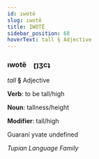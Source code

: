 ```yaml
---
id: ıwotë
slug: ıwotë
title: IWOTË
sidebar_position: 68
hoverText: tall § Adjective
---
```


### ıwotë&emsp;<span kind="abugida">ɽȷʒcʇ</span>

*tall* **§** Adjective

**Verb**: to be tall/high

**Noun**: tallness/height

**Modifier**: tall/high

Guaraní yvate undefined

*Tupian Language Family*